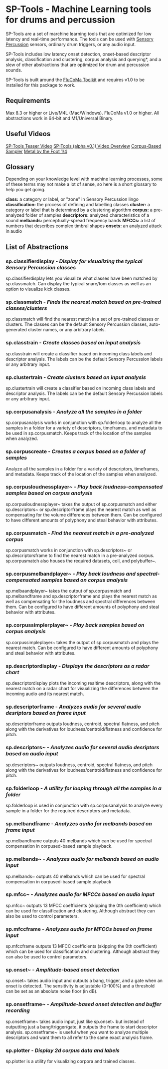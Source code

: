 # SP-Tools - Machine Learning tools for drums and percussion
SP-Tools are a set of marchine learning tools that are optimized for low latency and real-time performance. The tools can be used with [Sensory Percussion](http://sunhou.se) sensors, ordinary drum triggers, or any audio input.

SP-Tools includes low latency onset detection, onset-based descriptor analysis,  classification and clustering, corpus analysis and querying*, and a slew of other abstractions that are optimized for drum and percussion sounds.

SP-Tools is built around the [FluCoMa Toolkit](http://flucoma.org) and requires v1.0 to be installed for this package to work.

## Requirements
Max 8.3 or higher or Live/M4L (Mac/Windows).
FluCoMa v1.0 or higher.
All abstractions work in 64-bit and M1/Universal Binary.

## Useful Videos
[SP-Tools Teaser Video](link)
[SP-Tools (alpha v0.1) Video Overview](https://www.youtube.com/watch?v=xxiWaFLn0M8)
[Corpus-Based Sampler](https://www.youtube.com/watch?v=WMGHqyyn1TE)
[Metal by the Foot 1/4](https://www.youtube.com/watch?v=ZMke-GUlWYU)

## Glossary
Depending on your knowledge level with machine learning processes, some of these terms may not make a lot of sense, so here is a short glossary to help you get going.

**class:** a category or label, or "zone" in Sensory Percussion lingo
**classification:** the process of defining and labelling classes
**cluster:** a category or label that is determined by a clustering algorithm
**corpus:** a pre-analyzed folder of samples
**descriptors:** analyzed characteristics of a sound
**melbands:** perceptually-spread frequency bands
**MFCCs:** a list of numbers that describes complex timbral shapes
**onsets:** an analyzed attack in audio

## List of Abstractions

### **sp.classifierdisplay** - *Display for visualizing the typical Sensory Percussion classes*
sp.classifierdisplay lets you visualize what classes have been matched by sp.classmatch. Can display the typical snare/tom classes as well as an option to visualize kick classes.

### **sp.classmatch** - *Finds the nearest match based on pre-trained classes/clusters*
sp.classmatch will find the nearest match in a set of pre-trained classes or clusters. The classes can be the default Sensory Percussion classes, auto-generated cluster names, or any arbitrary labels.

### **sp.classtrain** - *Create classes based on input analysis*
sp.classtrain will create a classifier based on incoming class labels and descriptor analysis. The labels can be the default Sensory Percussion labels or any arbitrary input.

### **sp.clustertrain** - *Create clusters based on input analysis*
sp.clustertrain will create a classifier based on incoming class labels and descriptor analysis. The labels can be the default Sensory Percussion labels or any arbitrary input.

### **sp.corpusanalysis** - *Analyze all the samples in a folder*
sp.corpusanalysis works in conjunction with sp.folderloop to analyze all the samples in a folder for a variety of descriptors, timeframes, and metadata to be used in sp.corpusmatch. Keeps track of the location of the samples when analyzed.

### **sp.corpuscreate** - *Creates a corpus based on a folder of samples*
Analyze all the samples in a folder for a variety of descriptors, timeframes, and metadata. Keeps track of the location of the samples when analyzed.

### **sp.corpusloudnessplayer~** - *Play back loudness-compensated samples based on corpus analysis*
sp.corpusloudnessplayer~ takes the output of sp.corpusmatch and either sp.descriptors~ or sp.descriptorframe plays the nearest match as well as compensating for the volume differences between them. Can be configured to have different amounts of polyphony and steal behavior with attributes.

### **sp.corpusmatch** - *Find the nearest match in a pre-analyzed corpus*
sp.corpusmatch works in conjunction with sp.descriptors~ or sp.descriptorsframe to find the nearest match in a pre-analyzed corpus. sp.corpusmatch also houses the required datasets, coll, and polybuffer~.

### **sp.corpusmelbandplayer~** - *Play back loudness and spectral-compensated samples based on corpus analysis*
sp.melbaandplayer~ takes the output of sp.corpusmatch and sp.melbandframe and sp.descriptorframe and plays the nearest match as well as compensating for the loudness and spectral differences between them. Can be configured to have different amounts of polyphony and steal behavior with attributes.

### **sp.corpussimplerplayer~** - *Play back samples based on corpus analysis*
sp.corpussimpleplayer~ takes the output of sp.corpusmatch and plays the nearest match. Can be configured to have different amounts of polyphony and steal behavior with attributes.

### **sp.descriptordisplay** - *Displays the descriptors as a radar chart*
sp.descriptordisplay plots the incoming realtime descriptors, along with the nearest match on a radar chart for visualizing the differences between the incoming audio and its nearest match.

### **sp.descriptorframe** - *Analyzes audio for several audio desriptors based on frame input*
sp.descriptorframe outputs loudness, centroid, spectral flatness, and pitch along with the derivatives for loudness/centroid/flatness and confidence for pitch.

### **sp.descriptors~** - *Analyzes audio for several audio desriptors based on audio input*
sp.descriptors~ outputs loudness, centroid, spectral flatness, and pitch along with the derivatives for loudness/centroid/flatness and confidence for pitch.

### **sp.folderloop** - *A utility for looping through all the samples in a folder*
sp.folderloop is used in conjunction with sp.corpusanalysis to analyze every sample in a folder for the required descriptors and metadata.

### **sp.melbandframe** - *Analyzes audio for melbands based on frame input*
sp.melbandframe outputs 40 melbands which can be used for spectral compensation in corpused-based sample playback.

### **sp.melbands~** - *Analyzes audio for melbands based on audio input*
sp.melbands~ outputs 40 melbands which can be used for spectral compensation in corpused-based sample playback

### **sp.mfcc~** - *Analyzes audio for MFCCs based on audio input*
sp.mfcc~ outputs 13 MFCC coefficients (skipping the 0th coefficient) which can be used for classification and clustering. Although abstract they can also be used to control parameters.

### **sp.mfccframe** - *Analyzes audio for MFCCs based on frame input*
sp.mfccframe outputs 13 MFCC coefficients (skipping the 0th coefficient) which can be used for classification and clustering. Although abstract they can also be used to control parameters.

### **sp.onset~** - *Amplitude-based onset detection*
sp.onset~ takes audio input and outputs a bang, trigger, and a gate when an onset is detected. The sensitivity is adjustable (0-100%) and a threshold can be set as an absolute noise floor (in dB).

### **sp.onsetframe~** - *Amplitude-based onset detection and buffer recording*
sp.onsetframe~ takes audio input, just like sp.onset~ but instead of outputting just a bang/trigger/gate, it outputs the frame to start descriptor analysis. sp.onsetframe~ is useful when you want to analyze multiple descriptors and want them to all refer to the same exact analysis frame.

### **sp.plotter** - *Display 2d corpus data and labels*
sp.plotter is a utility for visualizing corpora and trained classes.